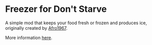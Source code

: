 # Freezer for Don't Starve
A simple mod that keeps your food fresh or frozen and produces ice, originally created by [Afro1967](http://steamcommunity.com/profiles/76561197989646930).

More information [here](https://sites.google.com/view/cr4shmaster/freezer-ds-dst).